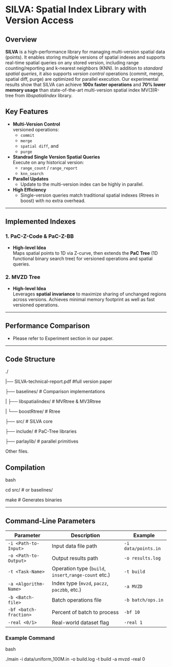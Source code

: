 # SILVA: Spatial Index Library with Version Access

## Overview
**SILVA** is a high-performance library for managing multi-version spatial data (points). It enables storing multiple versions of spatial indexes and supports real-time spatial queries on any stored version, including range counting/reporting and k-nearest neighbors (KNN). 
In addition to *standard spatial queries*, it also supports
*version control* operations (commit, merge, spatial diff, purge) are optimized for parallel execution. 
Our experimental results show that SILVA can achieve  **100x faster operations** and **70% lower memory usage** than state-of-the-art multi-version spatial index MV(3)R-tree from *libspatialindex* library.

## Key Features
- **Multi-Version Control**  
   versioned operations:  
   - `commit`
   - `merge`
   - `spatial diff`, and 
   - `purge`
- **Standrad Single Version Spatial Queries**  
  Execute on any historical version:
  - `range_count` / `range_report`
  - `knn_search`
- **Parallel Updates**
  - Update to the multi-version index can be highly in parallel.  
- **High Efficiency**  
  - Single-version queries match traditional spatial indexes (Rtrees in boost) with no extra overhead.

---

## Implemented Indexes
### 1. PaC-Z-Code & PaC-Z-BB
- **High-level Idea**  
  Maps spatial points to 1D via Z-curve, then extends the **PaC Tree** (1D functional binary search tree) for versioned operations and spatial queries.

### 2. MVZD Tree
- **High-level Idea**  
  Leverages **spatial invariance** to maximize sharing of unchanged regions across versions.
  Achieves minimal memory footprint as well as fast versioned operations.
---

## Performance Comparison
- Please refer to Experiment section in our paper.
---

## Code Structure
./

|── SILVA-technical-report.pdf #full version paper

├── baselines/ # Comparison implementations

|   ├── libspatialindex/ # MVRtree & MV3Rtree

|   └── boostRtree/ # Rtree

├── src/ # SILVA core

├── include/ # PaC-Tree libraries

├── parlaylib/ # parallel primitives

Other files.

## Compilation
bash

cd src/ # or baselines/

make # Generates binaries

---

## Command-Line Parameters
| Parameter              | Description                          | Example                   |
|------------------------|--------------------------------------|---------------------------|
| `-i <Path-to-Input>`   | Input data file path                 | `-i data/points.in`      |
| `-o <Path-to-Output>`  | Output results path                  | `-o results.log`      |
| `-t <Task-Name>`       | Operation type (`build`, `insert`,`range-count` etc.)| `-t build`          |
| `-a <Algorithm-Name>` | Index type (`mvzd`, `paczz`, `paczbb`, etc.) | `-a MVZD`                |
| `-b <Batch-file>`      | Batch operations file                | `-b batch/ops.in`        |
| `-bf <batch-fraction>` | Percent of batch to process | `-bf 10`               |
| `-real <0/1>`   | Real-world dataset flag              | `-real 1`              |

### Example Command
bash

./main -i data/uniform_100M.in -o build.log -t build -a mvzd -real 0
